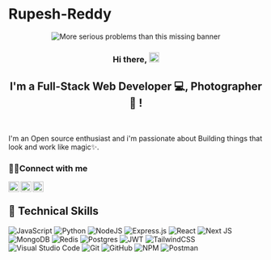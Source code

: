 # Rupesh-Reddy

<p align="center">
<img width=”200" height=”200" src ="https://user-images.githubusercontent.com/91304263/136020563-cd789c25-02c0-451d-b700-e997dd4b2f31.png" alt="More serious problems than this missing banner">
</p>

<h3 align="center">
  Hi there, <img width="20" height="20" src="https://github.com/TheDudeThatCode/TheDudeThatCode/blob/master/Assets/Hi.gif">
</h3>

<h2 align="center">
I'm a Full-Stack Web Developer 💻, Photographer 📸 !
</h2>

<br>

I'm an Open source enthusiast and i'm passionate about Building things that look and work like magic✨.


### 🤝🏻Connect with me 

<a href="https://www.linkedin.com/in/rupesh-reddy-344090114/"><img align="left" src="https://raw.githubusercontent.com/yushi1007/yushi1007/main/images/linkedin.svg" alt="Rupesh | LinkedIn" width="21px"/></a>
<a href="https://twitter.com/_Rupesh_"><img align="left" src="https://github.com/gauravghongde/social-icons/blob/master/SVG/Color/Twitter.svg" alt="Rupesh|Twitter" width="21px"/></a>
<a href="https://www.instagram.com/_rupeshreddy_/"><img align="left" src="https://raw.githubusercontent.com/yushi1007/yushi1007/main/images/instagram.svg" alt="Rupesh | Instagram" width="21px"/></a>


<br>

## 💼 Technical Skills

![JavaScript](https://img.shields.io/badge/javascript-%23323330.svg?style=for-the-badge&logo=javascript&logoColor=%23F7DF1E)
![Python](https://img.shields.io/badge/python-3670A0?style=for-the-badge&logo=python&logoColor=ffdd54)
![NodeJS](https://img.shields.io/badge/node.js-6DA55F?style=for-the-badge&logo=node.js&logoColor=white)
![Express.js](https://img.shields.io/badge/express.js-%23404d59.svg?style=for-the-badge&logo=express&logoColor=%2361DAFB)
![React](https://img.shields.io/badge/react-%2320232a.svg?style=for-the-badge&logo=react&logoColor=%2361DAFB)
![Next JS](https://img.shields.io/badge/Next-black?style=for-the-badge&logo=next.js&logoColor=white)
![MongoDB](https://img.shields.io/badge/MongoDB-%234ea94b.svg?style=for-the-badge&logo=mongodb&logoColor=white)
![Redis](https://img.shields.io/badge/redis-%23DD0031.svg?style=for-the-badge&logo=redis&logoColor=white)
![Postgres](https://img.shields.io/badge/postgres-%23316192.svg?style=for-the-badge&logo=postgresql&logoColor=white)
![JWT](https://img.shields.io/badge/JWT-black?style=for-the-badge&logo=JSON%20web%20tokens)
![TailwindCSS](https://img.shields.io/badge/tailwindcss-%2338B2AC.svg?style=for-the-badge&logo=tailwind-css&logoColor=white)
![Visual Studio Code](https://img.shields.io/badge/Visual%20Studio%20Code-0078d7.svg?style=for-the-badge&logo=visual-studio-code&logoColor=white)
![Git](https://img.shields.io/badge/git-%23F05033.svg?style=for-the-badge&logo=git&logoColor=white)
![GitHub](https://img.shields.io/badge/github-%23121011.svg?style=for-the-badge&logo=github&logoColor=white)
![NPM](https://img.shields.io/badge/NPM-%23000000.svg?style=for-the-badge&logo=npm&logoColor=white)
![Postman](https://img.shields.io/badge/Postman-FF6C37?style=for-the-badge&logo=postman&logoColor=white)
